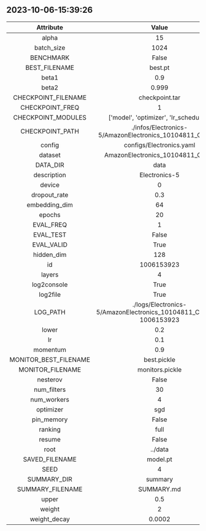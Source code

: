 
## 2023-10-06-15:39:26 


|  Attribute   |   Value   |
| :-------------: | :-----------: |
|  alpha  |   15    |
|  batch_size  |   1024    |
|  BENCHMARK  |   False    |
|  BEST_FILENAME  |   best.pt    |
|  beta1  |   0.9    |
|  beta2  |   0.999    |
|  CHECKPOINT_FILENAME  |   checkpoint.tar    |
|  CHECKPOINT_FREQ  |   1    |
|  CHECKPOINT_MODULES  |   ['model', 'optimizer', 'lr_scheduler']    |
|  CHECKPOINT_PATH  |   ./infos/Electronics-5/AmazonElectronics_10104811_Chron/0    |
|  config  |   configs/Electronics.yaml    |
|  dataset  |   AmazonElectronics_10104811_Chron    |
|  DATA_DIR  |   data    |
|  description  |   Electronics-5    |
|  device  |   0    |
|  dropout_rate  |   0.3    |
|  embedding_dim  |   64    |
|  epochs  |   20    |
|  EVAL_FREQ  |   1    |
|  EVAL_TEST  |   False    |
|  EVAL_VALID  |   True    |
|  hidden_dim  |   128    |
|  id  |   1006153923    |
|  layers  |   4    |
|  log2console  |   True    |
|  log2file  |   True    |
|  LOG_PATH  |   ./logs/Electronics-5/AmazonElectronics_10104811_Chron/0-1006153923    |
|  lower  |   0.2    |
|  lr  |   0.1    |
|  momentum  |   0.9    |
|  MONITOR_BEST_FILENAME  |   best.pickle    |
|  MONITOR_FILENAME  |   monitors.pickle    |
|  nesterov  |   False    |
|  num_filters  |   30    |
|  num_workers  |   4    |
|  optimizer  |   sgd    |
|  pin_memory  |   False    |
|  ranking  |   full    |
|  resume  |   False    |
|  root  |   ../data    |
|  SAVED_FILENAME  |   model.pt    |
|  SEED  |   4    |
|  SUMMARY_DIR  |   summary    |
|  SUMMARY_FILENAME  |   SUMMARY.md    |
|  upper  |   0.5    |
|  weight  |   2    |
|  weight_decay  |   0.0002    |
